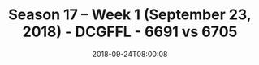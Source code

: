 ---
title: Season 17 – Week 1 (September 23, 2018) - DCGFFL - 6691 vs 6705
teams_score:
- team: 6691
  score:
- team: 6705
  score: 12
mvp: TBD
game-ball: TBD
sportsperson: TBD
season: 17
week: 1
date: '2018-09-24T08:00:08'
pageid: season-17-week-1-september-23-2018-6691-vs-6705
---